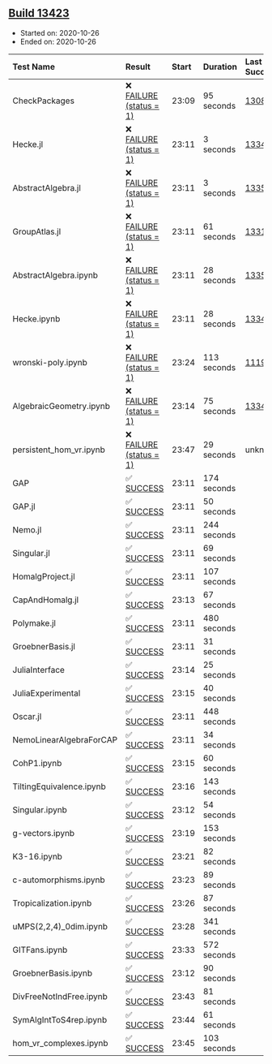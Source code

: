 ## [Build 13423](https://oscarci.mathematik.uni-kl.de/job/oscar/13423/)

* Started on: 2020-10-26
* Ended on: 2020-10-26

| Test Name    | Result | Start | Duration | Last Success | First Failure |
|:-------------|:-------|:------|:---------|:-------------|:--------------|
| CheckPackages | ❌ [FAILURE (status = 1)](https://oscarci.mathematik.uni-kl.de/job/oscar/13423/artifact/logs/build-13423/CheckPackages.log) | 23:09 | 95 seconds | [13085](https://oscarci.mathematik.uni-kl.de/job/oscar/13085/) | [13086](https://oscarci.mathematik.uni-kl.de/job/oscar/13086/) |
| Hecke.jl | ❌ [FAILURE (status = 1)](https://oscarci.mathematik.uni-kl.de/job/oscar/13423/artifact/logs/build-13423/Hecke.jl.log) | 23:11 | 3 seconds | [13341](https://oscarci.mathematik.uni-kl.de/job/oscar/13341/) | [13342](https://oscarci.mathematik.uni-kl.de/job/oscar/13342/) |
| AbstractAlgebra.jl | ❌ [FAILURE (status = 1)](https://oscarci.mathematik.uni-kl.de/job/oscar/13423/artifact/logs/build-13423/AbstractAlgebra.jl.log) | 23:11 | 3 seconds | [13355](https://oscarci.mathematik.uni-kl.de/job/oscar/13355/) | [13356](https://oscarci.mathematik.uni-kl.de/job/oscar/13356/) |
| GroupAtlas.jl | ❌ [FAILURE (status = 1)](https://oscarci.mathematik.uni-kl.de/job/oscar/13423/artifact/logs/build-13423/GroupAtlas.jl.log) | 23:11 | 61 seconds | [13311](https://oscarci.mathematik.uni-kl.de/job/oscar/13311/) | [13312](https://oscarci.mathematik.uni-kl.de/job/oscar/13312/) |
| AbstractAlgebra.ipynb | ❌ [FAILURE (status = 1)](https://oscarci.mathematik.uni-kl.de/job/oscar/13423/artifact/logs/build-13423/AbstractAlgebra.ipynb.log) | 23:11 | 28 seconds | [13355](https://oscarci.mathematik.uni-kl.de/job/oscar/13355/) | [13356](https://oscarci.mathematik.uni-kl.de/job/oscar/13356/) |
| Hecke.ipynb | ❌ [FAILURE (status = 1)](https://oscarci.mathematik.uni-kl.de/job/oscar/13423/artifact/logs/build-13423/Hecke.ipynb.log) | 23:11 | 28 seconds | [13341](https://oscarci.mathematik.uni-kl.de/job/oscar/13341/) | [13342](https://oscarci.mathematik.uni-kl.de/job/oscar/13342/) |
| wronski-poly.ipynb | ❌ [FAILURE (status = 1)](https://oscarci.mathematik.uni-kl.de/job/oscar/13423/artifact/logs/build-13423/wronski-poly.ipynb.log) | 23:24 | 113 seconds | [11192](https://oscarci.mathematik.uni-kl.de/job/oscar/11192/) | [11193](https://oscarci.mathematik.uni-kl.de/job/oscar/11193/) |
| AlgebraicGeometry.ipynb | ❌ [FAILURE (status = 1)](https://oscarci.mathematik.uni-kl.de/job/oscar/13423/artifact/logs/build-13423/AlgebraicGeometry.ipynb.log) | 23:14 | 75 seconds | [13341](https://oscarci.mathematik.uni-kl.de/job/oscar/13341/) | [13342](https://oscarci.mathematik.uni-kl.de/job/oscar/13342/) |
| persistent_hom_vr.ipynb | ❌ [FAILURE (status = 1)](https://oscarci.mathematik.uni-kl.de/job/oscar/13423/artifact/logs/build-13423/persistent_hom_vr.ipynb.log) | 23:47 | 29 seconds | unknown | unknown |
| GAP | ✅ [SUCCESS](https://oscarci.mathematik.uni-kl.de/job/oscar/13423/artifact/logs/build-13423/GAP.log) | 23:11 | 174 seconds |  |  |
| GAP.jl | ✅ [SUCCESS](https://oscarci.mathematik.uni-kl.de/job/oscar/13423/artifact/logs/build-13423/GAP.jl.log) | 23:11 | 50 seconds |  |  |
| Nemo.jl | ✅ [SUCCESS](https://oscarci.mathematik.uni-kl.de/job/oscar/13423/artifact/logs/build-13423/Nemo.jl.log) | 23:11 | 244 seconds |  |  |
| Singular.jl | ✅ [SUCCESS](https://oscarci.mathematik.uni-kl.de/job/oscar/13423/artifact/logs/build-13423/Singular.jl.log) | 23:11 | 69 seconds |  |  |
| HomalgProject.jl | ✅ [SUCCESS](https://oscarci.mathematik.uni-kl.de/job/oscar/13423/artifact/logs/build-13423/HomalgProject.jl.log) | 23:11 | 107 seconds |  |  |
| CapAndHomalg.jl | ✅ [SUCCESS](https://oscarci.mathematik.uni-kl.de/job/oscar/13423/artifact/logs/build-13423/CapAndHomalg.jl.log) | 23:13 | 67 seconds |  |  |
| Polymake.jl | ✅ [SUCCESS](https://oscarci.mathematik.uni-kl.de/job/oscar/13423/artifact/logs/build-13423/Polymake.jl.log) | 23:11 | 480 seconds |  |  |
| GroebnerBasis.jl | ✅ [SUCCESS](https://oscarci.mathematik.uni-kl.de/job/oscar/13423/artifact/logs/build-13423/GroebnerBasis.jl.log) | 23:11 | 31 seconds |  |  |
| JuliaInterface | ✅ [SUCCESS](https://oscarci.mathematik.uni-kl.de/job/oscar/13423/artifact/logs/build-13423/JuliaInterface.log) | 23:14 | 25 seconds |  |  |
| JuliaExperimental | ✅ [SUCCESS](https://oscarci.mathematik.uni-kl.de/job/oscar/13423/artifact/logs/build-13423/JuliaExperimental.log) | 23:15 | 40 seconds |  |  |
| Oscar.jl | ✅ [SUCCESS](https://oscarci.mathematik.uni-kl.de/job/oscar/13423/artifact/logs/build-13423/Oscar.jl.log) | 23:11 | 448 seconds |  |  |
| NemoLinearAlgebraForCAP | ✅ [SUCCESS](https://oscarci.mathematik.uni-kl.de/job/oscar/13423/artifact/logs/build-13423/NemoLinearAlgebraForCAP.log) | 23:11 | 34 seconds |  |  |
| CohP1.ipynb | ✅ [SUCCESS](https://oscarci.mathematik.uni-kl.de/job/oscar/13423/artifact/logs/build-13423/CohP1.ipynb.log) | 23:15 | 60 seconds |  |  |
| TiltingEquivalence.ipynb | ✅ [SUCCESS](https://oscarci.mathematik.uni-kl.de/job/oscar/13423/artifact/logs/build-13423/TiltingEquivalence.ipynb.log) | 23:16 | 143 seconds |  |  |
| Singular.ipynb | ✅ [SUCCESS](https://oscarci.mathematik.uni-kl.de/job/oscar/13423/artifact/logs/build-13423/Singular.ipynb.log) | 23:12 | 54 seconds |  |  |
| g-vectors.ipynb | ✅ [SUCCESS](https://oscarci.mathematik.uni-kl.de/job/oscar/13423/artifact/logs/build-13423/g-vectors.ipynb.log) | 23:19 | 153 seconds |  |  |
| K3-16.ipynb | ✅ [SUCCESS](https://oscarci.mathematik.uni-kl.de/job/oscar/13423/artifact/logs/build-13423/K3-16.ipynb.log) | 23:21 | 82 seconds |  |  |
| c-automorphisms.ipynb | ✅ [SUCCESS](https://oscarci.mathematik.uni-kl.de/job/oscar/13423/artifact/logs/build-13423/c-automorphisms.ipynb.log) | 23:23 | 89 seconds |  |  |
| Tropicalization.ipynb | ✅ [SUCCESS](https://oscarci.mathematik.uni-kl.de/job/oscar/13423/artifact/logs/build-13423/Tropicalization.ipynb.log) | 23:26 | 87 seconds |  |  |
| uMPS(2,2,4)_0dim.ipynb | ✅ [SUCCESS](https://oscarci.mathematik.uni-kl.de/job/oscar/13423/artifact/logs/build-13423/uMPS-2-2-4-_0dim.ipynb.log) | 23:28 | 341 seconds |  |  |
| GITFans.ipynb | ✅ [SUCCESS](https://oscarci.mathematik.uni-kl.de/job/oscar/13423/artifact/logs/build-13423/GITFans.ipynb.log) | 23:33 | 572 seconds |  |  |
| GroebnerBasis.ipynb | ✅ [SUCCESS](https://oscarci.mathematik.uni-kl.de/job/oscar/13423/artifact/logs/build-13423/GroebnerBasis.ipynb.log) | 23:12 | 90 seconds |  |  |
| DivFreeNotIndFree.ipynb | ✅ [SUCCESS](https://oscarci.mathematik.uni-kl.de/job/oscar/13423/artifact/logs/build-13423/DivFreeNotIndFree.ipynb.log) | 23:43 | 81 seconds |  |  |
| SymAlgIntToS4rep.ipynb | ✅ [SUCCESS](https://oscarci.mathematik.uni-kl.de/job/oscar/13423/artifact/logs/build-13423/SymAlgIntToS4rep.ipynb.log) | 23:44 | 61 seconds |  |  |
| hom_vr_complexes.ipynb | ✅ [SUCCESS](https://oscarci.mathematik.uni-kl.de/job/oscar/13423/artifact/logs/build-13423/hom_vr_complexes.ipynb.log) | 23:45 | 103 seconds |  |  |
